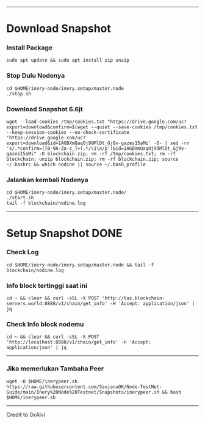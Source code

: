 ___________________________________
# Download Snapshot
### Install Package
```
sudo apt update && sudo apt install zip unzip
```
### Stop Dulu Nodenya
```
cd $HOME/inery-node/inery.setup/master.node
./stop.sh
```
### Download Snapshot 6.6jt
```
wget --load-cookies /tmp/cookies.txt "https://drive.google.com/uc?export=download&confirm=$(wget --quiet --save-cookies /tmp/cookies.txt --keep-session-cookies --no-check-certificate 'https://drive.google.com/uc?export=download&id=1AGBXmQaqOj99MlDt_Gj9v-gazes15aMi' -O- | sed -rn 's/.*confirm=([0-9A-Za-z_]+).*/\1\n/p')&id=1AGBXmQaqOj99MlDt_Gj9v-gazes15aMi" -O blockchain.zip; rm -rf /tmp/cookies.txt; rm -rf blockchain; unzip blockchain.zip; rm -rf blockchain.zip; source ~/.bashrc && which nodine || source ~/.bash_profile
```
### Jalankan kembali Nodenya
```
cd $HOME/inery-node/inery.setup/master.node/
./start.sh
tail -f blockchain/nodine.log
```
___________________________________
# Setup Snapshot DONE

### Check Log
```
cd $HOME/inery-node/inery.setup/master.node && tail -f blockchain/nodine.log
```
### Info block tertinggi saat ini
```
cd ~ && clear && curl -sSL -X POST 'http://tas.blockchain-servers.world:8888/v1/chain/get_info' -H 'Accept: application/json' | jq
```
### Check Info block nodemu
```
cd ~ && clear && curl -sSL -X POST 'http://localhost:8888/v1/chain/get_info' -H 'Accept: application/json' | jq
```
___________________________________

### Jika memerlukan Tambaha Peer
```
wget -O $HOME/inerypeer.sh https://raw.githubusercontent.com/SaujanaOK/Node-TestNet-Guide/main/Inery%20Node%20Testnet/Snapshots/inerypeer.sh && bash $HOME/inerypeer.sh
```
___________________________________

Credit to 0xAlvi
